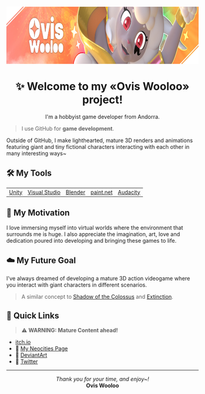<p align="center">
  <img src="https://github.com/OvisWooloo/OvisWooloo/blob/main/Images/banner.jpg?raw=true" height="150">
</p>

<h1 align="center">✨ Welcome to my «Ovis Wooloo» project!</h1> 

<p align="center">I'm a hobbyist game developer from Andorra.</p>

> I use GitHub for **game development**.

Outside of GitHub, I make lighthearted, mature 3D renders and animations featuring giant and tiny fictional characters interacting with each other in many interesting ways~

## 🛠️ My Tools

<table align="center">
  <td><a href="https://unity.com">Unity</a></td>
  <td><a href="https://visualstudio.microsoft.com">Visual Studio</a></td>
  <td><a href="https://www.blender.org">Blender</a></td>
  <td><a href="https://getpaint.net">paint.net</a></td>
  <td><a href="https://www.audacityteam.org">Audacity</a></td>
</table>

## 🤍 My Motivation
I love immersing myself into virtual worlds where the environment that surrounds me is huge.
I also appreciate the imagination, art, love and dedication poured into developing and bringing these games to life.

## ☁️ My Future Goal
I've always dreamed of developing a mature 3D action videogame where you interact with giant characters in different scenarios.
> A similar concept to [Shadow of the Colossus](https://en.wikipedia.org/wiki/Shadow_of_the_Colossus) and [Extinction](https://store.steampowered.com/app/570710/Extinction).

## 🔗 Quick Links
> ⚠️ **WARNING: Mature Content ahead!**
- [itch.io](https://oviswooloo.itch.io/)
- 🔞 [My Neocities Page](https://oviswooloo.neocities.org)
- 🔞 [DeviantArt](https://www.deviantart.com/oviswooloo)
- 🔞 [Twitter](https://x.com/OvisWooloo)

---
<p align="center"><i>Thank you for your time, and enjoy~!</i><br><b>Ovis Wooloo</b></p>
